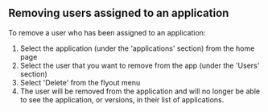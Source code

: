 ## Removing users assigned to an application ##
To remove a user who has been assigned to an application:

1. Select the application (under the 'applications' section) from the home page
2. Select the user that you want to remove from the app (under the 'Users' section) 
3. Select 'Delete' from the flyout menu
4. The user will be removed from the application and will no longer be able to see the application, or versions, in their list of applications.